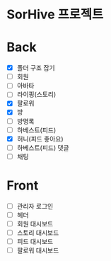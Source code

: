 # SorHive 프로젝트


# Back

- [x] 폴더 구조 잡기
- [ ] 회원
- [ ] 아바타
- [ ] 라이핑(스토리)
- [x] 팔로워
- [x] 방
- [ ] 방명록
- [ ] 하베스트(피드)
- [x] 허니(피드 좋아요)
- [ ] 하베스트(피드) 댓글
- [ ] 채팅

# Front

- [ ] 관리자 로그인
- [ ] 헤더
- [ ] 회원 대시보드
- [ ] 스토리 대시보드
- [ ] 피드 대시보드
- [ ] 팔로워 대시보드
